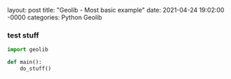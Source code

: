 layout: post
title: "Geolib - Most basic example"
date: 2021-04-24 19:02:00 -0000
categories: Python Geolib

### test stuff

```python
import geolib

def main():
    do_stuff()
```